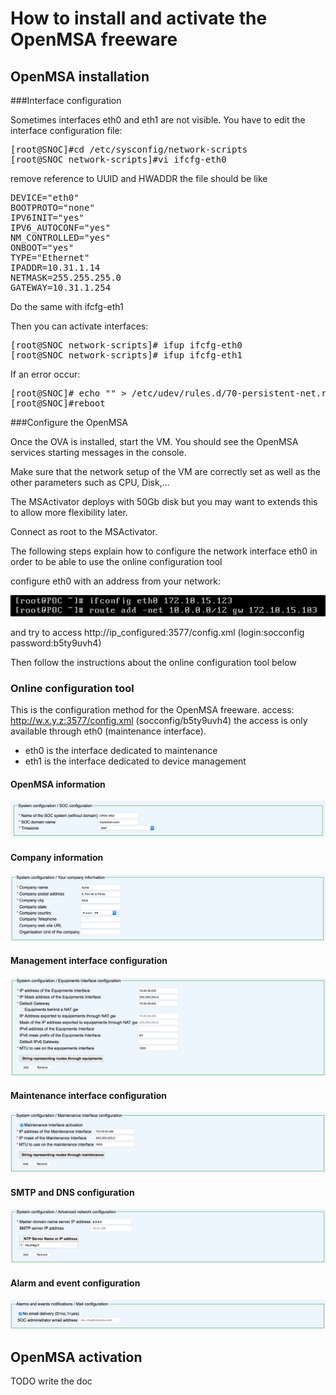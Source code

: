 # How to install and activate the OpenMSA freeware
## OpenMSA installation
###Interface configuration

Sometimes interfaces eth0 and eth1 are not visible. You have to edit the interface configuration file:
<pre>
[root@SNOC]#cd /etc/sysconfig/network-scripts
[root@SNOC network-scripts]#vi ifcfg-eth0
</pre>
remove reference to UUID and HWADDR the file should be like
<pre>
DEVICE="eth0"
BOOTPROTO="none"
IPV6INIT="yes"
IPV6_AUTOCONF="yes"
NM_CONTROLLED="yes"
ONBOOT="yes"
TYPE="Ethernet"
IPADDR=10.31.1.14
NETMASK=255.255.255.0
GATEWAY=10.31.1.254
</pre>
Do the same with ifcfg-eth1

Then you can activate interfaces:
<pre>
[root@SNOC network-scripts]# ifup ifcfg-eth0
[root@SNOC network-scripts]# ifup ifcfg-eth1
</pre>
If an error occur:
<pre>
[root@SNOC]# echo "" > /etc/udev/rules.d/70-persistent-net.rules
[root@SNOC]#reboot
</pre>

###Configure the OpenMSA

Once the OVA is installed, start the VM. You should see the OpenMSA services starting messages in the console.

Make sure that the network setup of the VM are correctly set as well as the other parameters such as CPU, Disk,...

The MSActivator deploys with 50Gb disk but you may want to extends this to allow more flexibility later.

Connect as root to the MSActivator.

The following steps explain how to configure the network interface eth0 in order to be able to use the online configuration tool

configure eth0 with an address from your network:

![install_ip_config.png](Images/OpenMSA_installation_ifconfig.png)

and try to access http://ip_configured:3577/config.xml (login:socconfig password:b5ty9uvh4)

Then follow the instructions about the online configuration tool below

### Online configuration tool

This is the configuration method for the OpenMSA freeware.
access: http://w.x.y.z:3577/config.xml (socconfig/b5ty9uvh4) 
the access is only available through eth0 (maintenance interface). 

* eth0 is the interface dedicated to maintenance 
* eth1 is the interface dedicated to device management

#### OpenMSA information
![UBIqube_SOC_Configurator_1.png](Images/UBIqube_SOC_Configurator_1.png)

#### Company information
![UBIqube_SOC_Configurator_2.png](Images/UBIqube_SOC_Configurator_2.png)

#### Management interface configuration
![UBIqube_SOC_Configurator_3.png](Images/UBIqube_SOC_Configurator_3.png)

#### Maintenance interface configuration
![UBIqube_SOC_Configurator_4.png](Images/UBIqube_SOC_Configurator_4.png)

#### SMTP and DNS configuration
![UBIqube_SOC_Configurator_6.png](Images/UBIqube_SOC_Configurator_6.png)

#### Alarm and event configuration
![UBIqube_SOC_Configurator_7.png](Images/UBIqube_SOC_Configurator_7.png)




## OpenMSA activation
TODO write the doc
